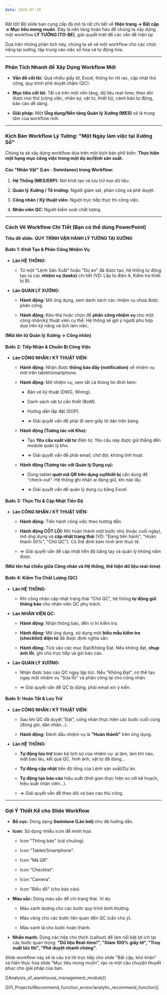 ```yaml
---
date: 2025-07-10
---
```

Rất tốt! Bộ slide bạn cung cấp đã mô tả rất chi tiết về **Hiện trạng -> Bất cập -> Mục tiêu mong muốn**. Đây là nền tảng hoàn hảo để chúng ta xây dựng một workflow **LÝ TƯỞNG (TO-BE)**, giải quyết triệt để các vấn đề hiện tại.

Dựa trên những phân tích này, chúng ta sẽ vẽ một workflow cho các chức năng tại xưởng, tập trung vào việc số hóa và tự động hóa.

---

### **Phân Tích Nhanh để Xây Dựng Workflow Mới**

- **Vấn đề cốt lõi:** Quá nhiều giấy tờ, Excel, thông tin rời rạc, cập nhật thủ công, quy trình phê duyệt chậm (QC).
    
- **Mục tiêu cốt lõi:** Tất cả trên một nền tảng, dữ liệu real-time, theo dõi được mọi thứ (công việc, nhân sự, vật tư, thiết bị), cảnh báo tự động, báo cáo dễ dàng.
    
- **Giải pháp:** Một **Ứng dụng/Nền tảng Quản lý Xưởng (MES)** sẽ là trung tâm của workflow mới.
    

---

### **Kịch Bản Workflow Lý Tưởng: "Một Ngày làm việc tại Xưởng Số"**

Chúng ta sẽ xây dựng workflow dựa trên một kịch bản phổ biến: **Thực hiện một hạng mục công việc trong một dự án/lệnh sản xuất.**

#### **Các "Nhân Vật" (Làn - Swimlanes) trong Workflow:**

1. **Hệ Thống (MES/ERP):** Nơi khởi tạo và lưu trữ mọi dữ liệu.
    
2. **Quản lý Xưởng / Tổ trưởng:** Người giám sát, phân công và phê duyệt.
    
3. **Công nhân / Kỹ thuật viên:** Người trực tiếp thực thi công việc.
    
4. **Nhân viên QC:** Người kiểm soát chất lượng.
    

---

### **Cách Vẽ Workflow Chi Tiết (Bạn có thể dùng PowerPoint)**

**Tiêu đề slide:** **QUY TRÌNH VẬN HÀNH LÝ TƯỞNG TẠI XƯỞNG**

#### **Bước 1: Khởi Tạo & Phân Công Nhiệm Vụ**

- **Làn HỆ THỐNG:**
    
    - Từ một "Lệnh Sản Xuất" hoặc "Dự án" đã được tạo, hệ thống tự động tạo ra các **nhiệm vụ (tasks)** chi tiết (VD: Lắp tủ điện A, Kiểm tra thiết bị B).
        
- **Làn QUẢN LÝ XƯỞNG:**
    
    - **Hành động:** Mở ứng dụng, xem danh sách các nhiệm vụ chưa được phân công.
        
    - **Hành động:** Kéo-thả hoặc chọn để **phân công nhiệm vụ** cho một công nhân/kỹ thuật viên cụ thể. Hệ thống sẽ gợi ý người phù hợp dựa trên kỹ năng và lịch làm việc.
        

**(Mũi tên từ Quản lý Xưởng -> Công nhân)**

#### **Bước 2: Tiếp Nhận & Chuẩn Bị Công Việc**

- **Làn CÔNG NHÂN / KỸ THUẬT VIÊN:**
    
    - **Hành động:** Nhận được **thông báo đẩy (notification)** về nhiệm vụ mới trên tablet/smartphone.
        
    - **Hành động:** Mở nhiệm vụ, xem tất cả thông tin đính kèm:
        
        - Bản vẽ kỹ thuật (DWG, Wiring).
            
        - Danh sách vật tư cần thiết (BoM).
            
        - Hướng dẫn lắp đặt (SOP).
            
        - => Giải quyết vấn đề phải đi xem giấy tờ dán trên bảng.
            
    - **Hành động (Tương tác với Kho):**
        
        - Tạo **Yêu cầu xuất vật tư** điện tử. Yêu cầu này được gửi thẳng đến module quản lý kho.
            
        - => Giải quyết vấn đề phải email, chờ đợi, không linh hoạt.
            
    - **Hành động (Tương tác với Quản lý Dụng cụ):**
        
        - Dùng tablet **quét mã QR trên dụng cụ/thiết bị** cần dùng để "check-out". Hệ thống ghi nhận ai đang giữ, khi nào lấy.
            
        - => Giải quyết vấn đề quản lý dụng cụ bằng Excel.
            

#### **Bước 3: Thực Thi & Cập Nhật Tiến Độ**

- **Làn CÔNG NHÂN / KỸ THUẬT VIÊN:**
    
    - **Hành động:** Tiến hành công việc theo hướng dẫn.
        
    - **Hành động CỐT LÕI:** Khi hoàn thành một bước nhỏ (hoặc cuối ngày), mở ứng dụng và **cập nhật trạng thái** (VD: "Đang tiến hành", "Hoàn thành 50%", "Chờ QC"). Có thể đính kèm hình ảnh thực tế.
        
    - => Giải quyết vấn đề cập nhật tiến độ bằng tay và quản lý không nắm được.
        

**(Mũi tên hai chiều giữa Công nhân và Hệ thống, thể hiện dữ liệu real-time)**

#### **Bước 4: Kiểm Tra Chất Lượng (QC)**

- **Làn HỆ THỐNG:**
    
    - Khi công nhân cập nhật trạng thái "Chờ QC", hệ thống **tự động gửi thông báo** cho nhân viên QC phụ trách.
        
- **Làn NHÂN VIÊN QC:**
    
    - **Hành động:** Nhận thông báo, đến vị trí kiểm tra.
        
    - **Hành động:** Mở ứng dụng, sử dụng một **biểu mẫu kiểm tra (checklist) điện tử** đã được định nghĩa sẵn.
        
    - **Hành động:** Tick vào các mục Đạt/Không Đạt. Nếu không đạt, **chụp ảnh lỗi**, ghi chú trực tiếp và gửi báo cáo.
        
- **Làn QUẢN LÝ XƯỞNG:**
    
    - Nhận được báo cáo QC ngay lập tức. Nếu "Không Đạt", có thể tạo ngay một nhiệm vụ "Sửa lỗi" và phân công lại cho công nhân.
        
    - => Giải quyết vấn đề QC bị dừng, phải email xin ý kiến.
        

#### **Bước 5: Hoàn Tất & Lưu Trữ**

- **Làn CÔNG NHÂN / KỸ THUẬT VIÊN:**
    
    - Sau khi QC đã duyệt "Đạt", công nhân thực hiện các bước cuối cùng (đóng gói, dán nhãn...).
        
    - **Hành động:** Đánh dấu nhiệm vụ là **"Hoàn thành"** trên ứng dụng.
        
- **Làn HỆ THỐNG:**
    
    - **Tự động lưu trữ** toàn bộ lịch sử của nhiệm vụ: ai làm, làm khi nào, mất bao lâu, kết quả QC, hình ảnh, vật tư đã dùng...
        
    - **Tự động cập nhật** tiến độ tổng của Lệnh sản xuất/Dự án.
        
    - **Tự động tạo báo cáo** hiệu suất (thời gian thực hiện so với kế hoạch, hiệu suất nhân viên...).
        
    - => Giải quyết vấn đề theo dõi và báo cáo thủ công.
        

---

### **Gợi Ý Thiết Kế cho Slide Workflow**

- **Bố cục:** Dùng dạng **Swimlane (Làn bơi)** như đã hướng dẫn.
    
- **Icon:** Sử dụng nhiều icon để minh họa:
    
    - Icon "Thông báo" (cái chuông).
        
    - Icon "Tablet/Smartphone".
        
    - Icon "Mã QR".
        
    - Icon "Checklist".
        
    - Icon "Camera".
        
    - Icon "Biểu đồ" (cho báo cáo).
        
- **Màu sắc:** Dùng màu sắc để chỉ trạng thái. Ví dụ:
    
    - Màu xanh dương cho các bước quy trình bình thường.
        
    - Màu vàng cho các bước liên quan đến QC (cần chú ý).
        
    - Màu xanh lá cho bước hoàn thành.
        
- **Nhấn mạnh:** Dùng các hộp chú thích (callout) để làm nổi bật lợi ích tại các bước quan trọng: **"Dữ liệu Real-time!", "Giảm 100% giấy tờ", "Truy xuất tức thì", "Phê duyệt nhanh chóng"**.
    

Slide workflow này sẽ là câu trả lời trực tiếp cho slide "Bất cập, khó khăn" và hiện thực hóa slide "Mục tiêu mong muốn", tạo ra một câu chuyện thuyết phục cho giải pháp của bạn.


[[Analysis_of_warehouse_management_module]]


[[01_Projects/Recommend_function_evisor/analytic_recommend_function]]